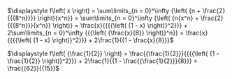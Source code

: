 $\displaystyle f\left( x \right) = \sum\limits_{n = 0}^\infty  {\left( {n + \frac{2}{{{8^n}}}} \right){x^n}}  = \sum\limits_{n = 0}^\infty  {\left( {n{x^n} + \frac{2}{{{8^n}}}{x^n}} \right)}  = \frac{x}{{{{\left( {1 - x} \right)}^2}}} + 2\sum\limits_{n = 0}^\infty  {{{\left( {\frac{x}{8}} \right)}^n}}  = \frac{x}{{{{\left( {1 - x} \right)}^2}}} + 2\frac{1}{{1 - \frac{x}{8}}}$

$\displaystyle f\left( {\frac{1}{2}} \right) = \frac{{\frac{1}{2}}}{{{{\left( {1 - \frac{1}{2}} \right)}^2}}} + 2\frac{1}{{1 - \frac{{\frac{1}{2}}}{8}}} = \frac{{62}}{{15}}$
